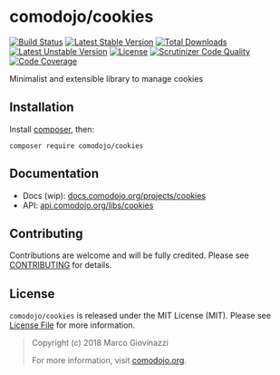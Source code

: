 # comodojo/cookies

[![Build Status](https://api.travis-ci.org/comodojo/cookies.png)](http://travis-ci.org/comodojo/cookies) [![Latest Stable Version](https://poser.pugx.org/comodojo/cookies/v/stable)](https://packagist.org/packages/comodojo/cookies) [![Total Downloads](https://poser.pugx.org/comodojo/cookies/downloads)](https://packagist.org/packages/comodojo/cookies) [![Latest Unstable Version](https://poser.pugx.org/comodojo/cookies/v/unstable)](https://packagist.org/packages/comodojo/cookies) [![License](https://poser.pugx.org/comodojo/cookies/license)](https://packagist.org/packages/comodojo/cookies) [![Scrutinizer Code Quality](https://scrutinizer-ci.com/g/comodojo/cookies/badges/quality-score.png?b=master)](https://scrutinizer-ci.com/g/comodojo/cookies/?branch=master) [![Code Coverage](https://scrutinizer-ci.com/g/comodojo/cookies/badges/coverage.png?b=master)](https://scrutinizer-ci.com/g/comodojo/cookies/?branch=master)

Minimalist and extensible library to manage cookies

## Installation

Install [composer](https://getcomposer.org/), then:

`` composer require comodojo/cookies ``

## Documentation

- Docs (wip): [docs.comodojo.org/projects/cookies](https://docs.comodojo.org/projects/cookies/en/latest)
- API: [api.comodojo.org/libs/cookies](https://api.comodojo.org/libs/cookies)

## Contributing

Contributions are welcome and will be fully credited. Please see [CONTRIBUTING](CONTRIBUTING.md) for details.

## License

`` comodojo/cookies `` is released under the MIT License (MIT). Please see [License File](LICENSE) for more information.

> Copyright (c) 2018 Marco Giovinazzi
>
> For more information, visit [comodojo.org](https://comodojo.org).

